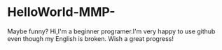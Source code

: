# HelloWorld-MMP-
Maybe funny?
Hi,I'm a beginner programer.I'm very happy to use github even though my English is broken.
Wish a great progress!
